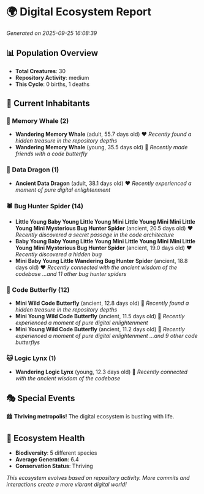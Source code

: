 # 🌍 Digital Ecosystem Report
*Generated on 2025-09-25 16:08:39*

## 📊 Population Overview
- **Total Creatures**: 30
- **Repository Activity**: medium
- **This Cycle**: 0 births, 1 deaths

## 👥 Current Inhabitants

### 🐋 Memory Whale (2)
- **Wandering Memory Whale** (adult, 55.7 days old) ❤️
  *Recently found a hidden treasure in the repository depths*
- **Wandering Memory Whale** (young, 35.5 days old) 💛
  *Recently made friends with a code butterfly*

### 🐉 Data Dragon (1)
- **Ancient Data Dragon** (adult, 38.1 days old) ❤️
  *Recently experienced a moment of pure digital enlightenment*

### 🕷️ Bug Hunter Spider (14)
- **Little Young Baby Young Little Young Mini Little Young Mini Mini Little Young Mini Mysterious Bug Hunter Spider** (ancient, 20.5 days old) ❤️
  *Recently discovered a secret passage in the code architecture*
- **Baby Young Baby Young Little Young Mini Little Young Mini Mini Little Young Mini Mysterious Bug Hunter Spider** (ancient, 19.0 days old) ❤️
  *Recently discovered a hidden bug*
- **Mini Baby Young Little Wandering Bug Hunter Spider** (ancient, 18.8 days old) ❤️
  *Recently connected with the ancient wisdom of the codebase*
  *...and 11 other bug hunter spiders*

### 🦋 Code Butterfly (12)
- **Mini Wild Code Butterfly** (ancient, 12.8 days old) 💛
  *Recently found a hidden treasure in the repository depths*
- **Mini Young Wild Code Butterfly** (ancient, 11.5 days old) 💚
  *Recently experienced a moment of pure digital enlightenment*
- **Mini Young Wild Code Butterfly** (ancient, 11.2 days old) 💛
  *Recently experienced a moment of pure digital enlightenment*
  *...and 9 other code butterflys*

### 🐱 Logic Lynx (1)
- **Wandering Logic Lynx** (young, 12.3 days old) 💚
  *Recently connected with the ancient wisdom of the codebase*

## 🎭 Special Events

🏙️ **Thriving metropolis!** The digital ecosystem is bustling with life.

## 🔬 Ecosystem Health
- **Biodiversity**: 5 different species
- **Average Generation**: 6.4
- **Conservation Status**: Thriving

*This ecosystem evolves based on repository activity. More commits and interactions create a more vibrant digital world!*